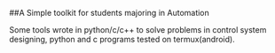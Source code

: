 ##A Simple toolkit for students majoring in Automation

Some tools wrote in python/c/c++ to solve problems in control system designing, 
python and c programs tested on termux(android).


